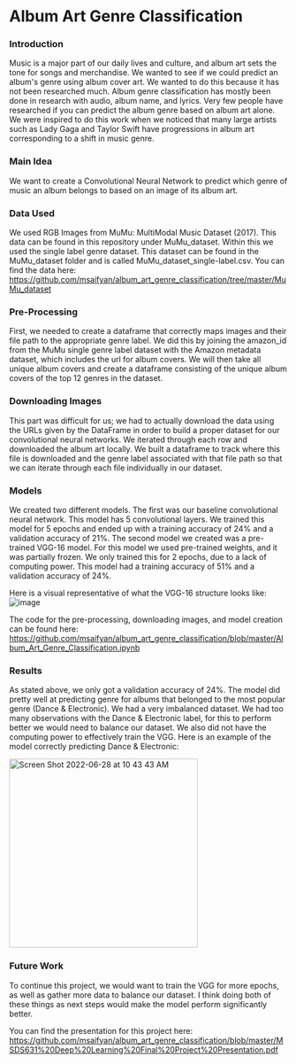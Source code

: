 # Album Art Genre Classification

### Introduction
Music is a major part of our daily lives and culture, and album art sets the tone for songs and merchandise. We wanted to see if we could predict an album's genre using album cover art. We wanted to do this because it has not been researched much. Album genre classification has mostly been done in research with audio, album name, and lyrics. Very few people have researched if you can predict the album genre based on album art alone. We were inspired to do this work when we noticed that many large artists such as Lady Gaga and Taylor Swift have progressions in album art corresponding to a shift in music genre.

### Main Idea
We want to create a Convolutional Neural Network to predict which genre of music an album belongs to based on an image of its album art.

### Data Used
We used RGB Images from MuMu: MultiModal Music Dataset (2017). This data can be found in this repository under MuMu_dataset. Within this we used the single label genre dataset. This dataset can be found in the MuMu_dataset folder and is called MuMu_dataset_single-label.csv.
You can find the data here: https://github.com/msaifyan/album_art_genre_classification/tree/master/MuMu_dataset

### Pre-Processing
First, we needed to create a dataframe that correctly maps images and their file path to the appropriate genre label. We did this by joining the amazon_id from the MuMu single genre label dataset with the Amazon metadata dataset, which includes the url for album covers. We will then take all unique album covers and create a dataframe consisting of the unique album covers of the top 12 genres in the dataset.

### Downloading Images
This part was difficult for us; we had to actually download the data using the URLs given by the DataFrame in order to build a proper dataset for our convolutional neural networks. We iterated through each row and downloaded the album art locally. We built a dataframe to track where this file is downloaded and the genre label associated with that file path so that we can iterate through each file individually in our dataset.

### Models
We created two different models. The first was our baseline convolutional neural network. This model has 5 convolutional layers. We trained this model for 5 epochs and ended up with a training accuracy of 24% and a validation accuracy of 21%. The second model we created was a pre-trained VGG-16 model. For this model we used pre-trained weights, and it was partially frozen. We only trained this for 2 epochs, due to a lack of computing power. This model had a training accuracy of 51% and a validation accuracy of 24%.

Here is a visual representative of what the VGG-16 structure looks like:
![image](https://user-images.githubusercontent.com/47399887/176247533-f3f727cb-de7c-4bd6-bb4e-657a3a70be7c.png)

The code for the pre-processing, downloading images, and model creation can be found here:
https://github.com/msaifyan/album_art_genre_classification/blob/master/Album_Art_Genre_Classification.ipynb


### Results
As stated above, we only got a validation accuracy of 24%. The model did pretty well at predicting genre for albums that belonged to the most popular genre (Dance & Electronic). We had a very imbalanced dataset. We had too many observations with the Dance & Electronic label, for this to perform better we would need to balance our dataset. We also did not have the computing power to effectively train the VGG. Here is an example of the model correctly predicting Dance & Electronic:

<img width="341" alt="Screen Shot 2022-06-28 at 10 43 43 AM" src="https://user-images.githubusercontent.com/47399887/176248323-9a6dfeef-217b-4906-bfd2-954e22bd7573.png">

### Future Work
To continue this project, we would want to train the VGG for more epochs, as well as gather more data to balance our dataset. I think doing both of these things as next steps would make the model perform significantly better. 

You can find the presentation for this project here: https://github.com/msaifyan/album_art_genre_classification/blob/master/MSDS631%20Deep%20Learning%20Final%20Project%20Presentation.pdf 



